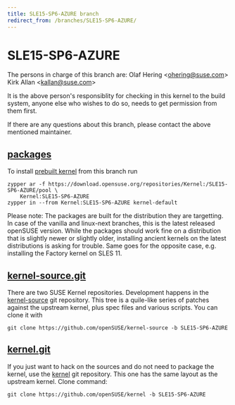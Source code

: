 ```yaml
---
title: SLE15-SP6-AZURE branch
redirect_from: /branches/SLE15-SP6-AZURE/
---
```

# SLE15-SP6-AZURE
The persons in charge of this branch are:
Olaf Hering <[ohering@suse.com](mailto:ohering@suse.com?subject=SLE15-SP6-AZURE%20branch)>
Kirk Allan <[kallan@suse.com](mailto:kallan@suse.com?subject=SLE15-SP6-AZURE%20branch)>

It is the above person's responsiblity for checking in this kernel to
the build system, anyone else who wishes to do so, needs to get
permission from them first.

If there are any questions about this branch, please contact the above
mentioned maintainer.


## [packages](https://download.opensuse.org/repositories/Kernel:/SLE15-SP6-AZURE)
To install
[prebuilt kernel](https://download.opensuse.org/repositories/Kernel:/SLE15-SP6-AZURE)
from this branch run

```
zypper ar -f https://download.opensuse.org/repositories/Kernel:/SLE15-SP6-AZURE/pool \
    Kernel:SLE15-SP6-AZURE
zypper in --from Kernel:SLE15-SP6-AZURE kernel-default
```

Please note: The packages are built for the distribution they are
targetting. In case of the vanilla and linux-next branches, this is the
latest released openSUSE version. While the packages should work
fine on a distribution that is slightly newer or slightly older,
installing ancient kernels on the latest distributions is asking for
trouble. Same goes for the opposite case, e.g. installing the Factory
kernel on SLES 11.

## [kernel-source.git](https://github.com/openSUSE/kernel-source/tree/SLE15-SP6-AZURE)
There are two SUSE Kernel repositories. Development happens in the
[kernel-source](https://github.com/openSUSE/kernel-source/tree/SLE15-SP6-AZURE)
git repository. This tree is a quile-like series of patches against the
upstream kernel, plus spec files and various scripts. You can clone it
with

```
git clone https://github.com/openSUSE/kernel-source -b SLE15-SP6-AZURE
```

## [kernel.git](https://github.com/openSUSE/kernel/tree/SLE15-SP6-AZURE)
If you just want to hack on the sources and do not need to package the
kernel, use the [kernel](https://github.com/openSUSE/kernel/tree/SLE15-SP6-AZURE)
git repository. This one has the same layout as the upstream kernel. Clone
command:

```
git clone https://github.com/openSUSE/kernel -b SLE15-SP6-AZURE
```


